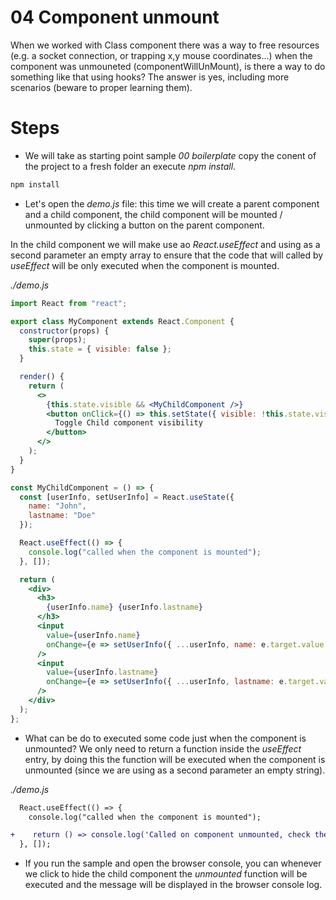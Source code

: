 # 04 Component unmount

When we worked with Class component there was a way to free resources (e.g.
a socket connection, or trapping x,y mouse coordinates...) when the component
was unmouneted (componentWillUnMount), is there a way to do something like
that using hooks? The answer is yes, including more scenarios (beware to
proper learning them).

# Steps

- We will take as starting point sample _00 boilerplate_ copy the conent of the
  project to a fresh folder an execute _npm install_.

```bash
npm install
```

- Let's open the _demo.js_ file: this time we will create a parent component
  and a child component, the child component will be mounted / unmounted by
  clicking a button on the parent component.

In the child component we will make use ao _React.useEffect_ and using
as a second parameter an empty array to ensure that the code that will
called by _useEffect_ will be only executed when the component is mounted.

_./demo.js_

```jsx
import React from "react";

export class MyComponent extends React.Component {
  constructor(props) {
    super(props);
    this.state = { visible: false };
  }

  render() {
    return (
      <>
        {this.state.visible && <MyChildComponent />}
        <button onClick={() => this.setState({ visible: !this.state.visible })}>
          Toggle Child component visibility
        </button>
      </>
    );
  }
}

const MyChildComponent = () => {
  const [userInfo, setUserInfo] = React.useState({
    name: "John",
    lastname: "Doe"
  });

  React.useEffect(() => {
    console.log("called when the component is mounted");
  }, []);

  return (
    <div>
      <h3>
        {userInfo.name} {userInfo.lastname}
      </h3>
      <input
        value={userInfo.name}
        onChange={e => setUserInfo({ ...userInfo, name: e.target.value })}
      />
      <input
        value={userInfo.lastname}
        onChange={e => setUserInfo({ ...userInfo, lastname: e.target.value })}
      />
    </div>
  );
};
```

- What can be do to executed some code just when the component is unmounted?
  We only need to return a function inside the _useEffect_ entry, by doing this
  the function will be executed when the component is unmounted (since we
  are using as a second parameter an empty string).

_./demo.js_

```diff
  React.useEffect(() => {
    console.log("called when the component is mounted");

+    return () => console.log('Called on component unmounted, check the [] on the react use effect');
  }, []);
```

- If you run the sample and open the browser console, you can whenever we click to
  hide the child component the _unmounted_ function will be executed and the message
  will be displayed in the browser console log.
